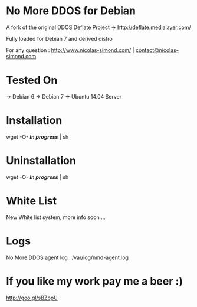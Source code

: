 No More DDOS for Debian
=======================

A fork of the original DDOS Deflate Project -> http://deflate.medialayer.com/

Fully loaded for Debian 7 and derived distro

For any question : http://www.nicolas-simond.com/ | contact@nicolas-simond.com


Tested On
=========

-> Debian 6
-> Debian 7
-> Ubuntu 14.04 Server



Installation
============

wget -O- ***In progress*** | sh



Uninstallation
==============

wget -O- ***In progress*** | sh


White List
==========

New White list system, more info soon ...



Logs
====

No More DDOS agent log : /var/log/nmd-agent.log



If you like my work pay me a beer :)
====================================

http://goo.gl/sBZbpU
